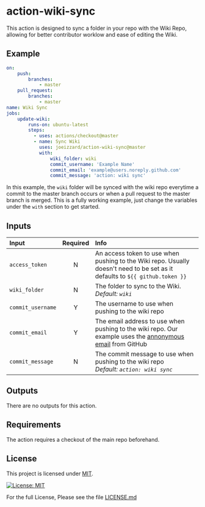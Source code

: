 # action-wiki-sync

This action is designed to sync a folder in your repo with the Wiki Repo, allowing for better contributor worklow and ease of editing the Wiki.

## Example

```yaml
on:
    push:
        branches:
            - master
    pull_request:
        branches:
            - master
name: Wiki Sync
jobs:
    update-wiki:
        runs-on: ubuntu-latest
        steps:
          - uses: actions/checkout@master
          - name: Sync Wiki
            uses: joeizzard/action-wiki-sync@master
            with:
                wiki_folder: wiki
                commit_username: 'Example Name'
                commit_email: 'example@users.noreply.github.com'
                commit_message: 'action: wiki sync'
```
In this example, the `wiki` folder will be synced with the wiki repo everytime a commit to the master branch occurs or when a pull request to the master branch is merged. This is a fully working example, just change the variables under the `with` section to get started.

## Inputs

| Input | Required | Info |
| :----- | :-----: | :----- |
| `access_token` | N | An access token to use when pushing to the Wiki repo. Usually doesn't need to be set as it defaults to `${{ github.token }}` |
| `wiki_folder` | N | The folder to sync to the Wiki. <br/> <i>Default: `wiki`</i> |
| `commit_username` | Y | The username to use when pushing to the wiki repo |
| `commit_email` | Y | The email address to use when pushing to the wiki repo. Our example uses the [annonymous email](https://help.github.com/en/github/setting-up-and-managing-your-github-user-account/setting-your-commit-email-address) from GitHub |
| `commit_message` | N | The commit message to use when pushing to the wiki repo <br/><i>Default: `action: wiki sync` |

## Outputs 

There are no outputs for this action.

## Requirements

The action requires a checkout of the main repo beforehand.

## License

This project is licensed under [MIT](https://opensource.org/licenses/MIT). 

[![License: MIT](https://img.shields.io/badge/License-MIT-yellow.svg?style=for-the-badge)](https://opensource.org/licenses/MIT)

For the full License, Please see the file [LICENSE.md](LICENSE.md)
